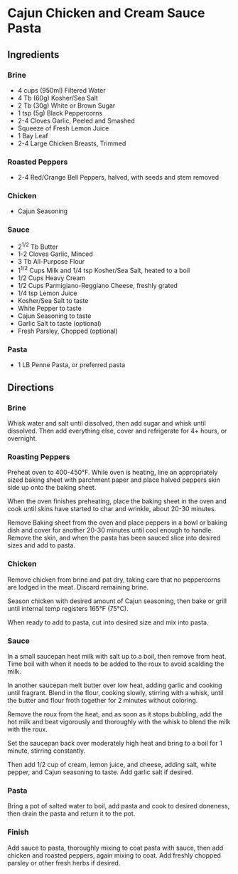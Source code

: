 # Cajun Chicken and Cream Sauce Pasta

## Ingredients

### Brine

- 4 cups (950ml) Filtered Water
- 4 Tb (60g) Kosher/Sea Salt
- 2 Tb (30g) White or Brown Sugar
- 1 tsp (5g) Black Peppercorns
- 2-4 Cloves Garlic, Peeled and Smashed
- Squeeze of Fresh Lemon Juice
- 1 Bay Leaf
- 2-4 Large Chicken Breasts, Trimmed

### Roasted Peppers

- 2-4 Red/Orange Bell Peppers, halved, with seeds and stem removed

### Chicken

- Cajun Seasoning

### Sauce

- 2<sup>1/2</sup> Tb Butter
- 1-2 Cloves Garlic, Minced
- 3 Tb All-Purpose Flour
- 1<sup>1/2</sup> Cups Milk and 1/4 tsp Kosher/Sea Salt, heated to a boil
- 1/2 Cups Heavy Cream
- 1/2 Cups Parmigiano-Reggiano Cheese, freshly grated
- 1/4 tsp Lemon Juice
- Kosher/Sea Salt to taste
- White Pepper to taste
- Cajun Seasoning to taste
- Garlic Salt to taste (optional)
- Fresh Parsley, Chopped (optional)

### Pasta
- 1 LB Penne Pasta, or preferred pasta

## Directions

### Brine

Whisk water and salt until dissolved, then add sugar and whisk until dissolved. Then add everything else, cover and refrigerate for 4+ hours, or overnight.

### Roasting Peppers

Preheat oven to 400-450°F. While oven is heating, line an appropriately sized baking sheet with parchment paper and place halved peppers skin side up onto the baking sheet.

When the oven finishes preheating, place the baking sheet in the oven and cook until skins have started to char and wrinkle, about 20-30 minutes.

Remove Baking sheet from the oven and place peppers in a bowl or baking dish and cover for another 20-30 minutes until cool enough to handle. Remove the skin, and when the pasta has been sauced slice into desired sizes and add to pasta.

### Chicken

Remove chicken from brine and pat dry, taking care that no peppercorns are lodged in the meat. Discard remaining brine.

Season chicken with desired amount of Cajun seasoning, then bake or grill until internal temp registers 165°F (75°C).

When ready to add to pasta, cut into desired size and mix into pasta.

### Sauce

In a small saucepan heat milk with salt up to a boil, then remove from heat. Time boil with when it needs to be added to the roux to avoid scalding the milk.

In another saucepan melt butter over low heat, adding garlic and cooking until fragrant. Blend in the flour, cooking slowly, stirring with a whisk, until the butter and flour froth together for 2 minutes without coloring.

Remove the roux from the heat, and as soon as it stops bubbling, add the hot milk and beat vigorously and thoroughly with the whisk to blend the milk with the roux.

Set the saucepan back over moderately high heat and bring to a boil for 1 minute, stirring constantly.

Then add 1/2 cup of cream, lemon juice, and cheese, adding salt, white pepper, and Cajun seasoning to taste. Add garlic salt if desired.

### Pasta

Bring a pot of salted water to boil, add pasta and cook to desired doneness, then drain the pasta and return it to the pot.

### Finish

Add sauce to pasta, thoroughly mixing to coat pasta with sauce, then add chicken and roasted peppers, again mixing to coat. Add freshly chopped parsley or other fresh herbs if desired.
